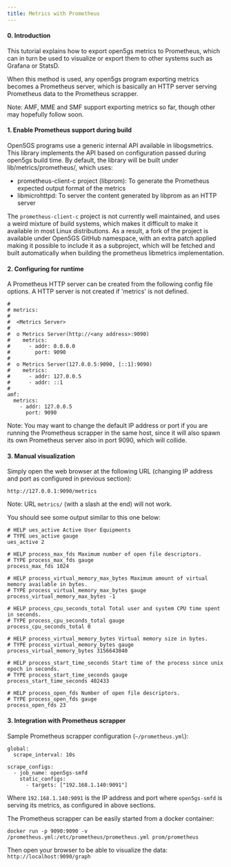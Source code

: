 ```yaml
---
title: Metrics with Prometheus
---
```


#### 0. Introduction

This tutorial explains how to export open5gs metrics to Prometheus, which can in
turn be used to visualize or export them to other systems such as Grafana or
StatsD.

When this method is used, any open5gs program exporting metrics becomes a
Prometheus server, which is basically an HTTP server serving Prometheus data to
the Prometheus scrapper.

Note: AMF, MME and SMF support exporting metrics so far, though other may
hopefully follow soon.

#### 1. Enable Prometheus support during build

Open5GS programs use a generic internal API available in libogsmetrics. This
library implements the API based on configuration passed during open5gs build
time. By default, the library will be built under lib/metrics/prometheus/, which uses:

* prometheus-client-c project (libprom): To generate the Prometheus expected
  output format of the metrics
* libmicrohttpd: To server the content generated by libprom as an HTTP server

The `prometheus-client-c` project is not currently well maintained, and uses a
weird mixture of build systems, which makes it difficult to make it available in
most Linux distributions. As a result, a fork of the project is available under
Open5GS GitHub namespace, with an extra patch applied making it possible to
include it as a subproject, which will be fetched and built automatically when
building the prometheus libmetrics implementation.

#### 2. Configuring for runtime

A Prometheus HTTP server can be created from the following config file options.
A HTTP server is not created if 'metrics' is not defined.

```
#
# metrics:
#
#  <Metrics Server>
#
#  o Metrics Server(http://<any address>:9090)
#    metrics:
#      - addr: 0.0.0.0
#        port: 9090
#
#  o Metrics Server(127.0.0.5:9090, [::1]:9090)
#    metrics:
#      - addr: 127.0.0.5
#      - addr: ::1
#
amf:
  metrics:
    - addr: 127.0.0.5
      port: 9090
```

Note: You may want to change the default IP address or port if you are running
the Prometheus scrapper in the same host, since it will also spawn its own
Prometheus server also in port 9090, which will collide.

#### 3. Manual visualization

Simply open the web browser at the following URL (changing IP address and port
as configured in previous section):
```
http://127.0.0.1:9090/metrics
```

Note: URL `metrics/` (with a slash at the end) will not work.

You should see some output similar to this one below:
```
# HELP ues_active Active User Equipments
# TYPE ues_active gauge
ues_active 2

# HELP process_max_fds Maximum number of open file descriptors.
# TYPE process_max_fds gauge
process_max_fds 1024

# HELP process_virtual_memory_max_bytes Maximum amount of virtual memory available in bytes.
# TYPE process_virtual_memory_max_bytes gauge
process_virtual_memory_max_bytes -1

# HELP process_cpu_seconds_total Total user and system CPU time spent in seconds.
# TYPE process_cpu_seconds_total gauge
process_cpu_seconds_total 0

# HELP process_virtual_memory_bytes Virtual memory size in bytes.
# TYPE process_virtual_memory_bytes gauge
process_virtual_memory_bytes 3156643840

# HELP process_start_time_seconds Start time of the process since unix epoch in seconds.
# TYPE process_start_time_seconds gauge
process_start_time_seconds 402433

# HELP process_open_fds Number of open file descriptors.
# TYPE process_open_fds gauge
process_open_fds 23
```

#### 3. Integration with Prometheus scrapper

Sample Prometheus scrapper configuration (`~/prometheus.yml`):
```
global:
  scrape_interval: 10s

scrape_configs:
  - job_name: open5gs-smfd
    static_configs:
      - targets: ["192.168.1.140:9091"]
```

Where `192.168.1.140:9091` is the IP address and port where `open5gs-smfd` is
serving its metrics, as configured in above sections.

The Prometheus scrapper can be easily started from a docker container:
```
docker run -p 9090:9090 -v  /prometheus.yml:/etc/prometheus/prometheus.yml prom/prometheus
```

Then open your browser to be able to visualize the data: `http://localhost:9090/graph`
